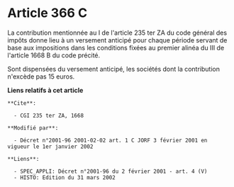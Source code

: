 # Article 366 C

La contribution mentionnée au I de l'article 235 ter ZA du code général des impôts donne lieu à un versement anticipé pour
chaque période servant de base aux impositions dans les conditions fixées au premier alinéa du III de l'article 1668 B du
code précité.

Sont dispensées du versement anticipé, les sociétés dont la contribution n'excède pas 15 euros.

**Liens relatifs à cet article**

	**Cite**:

	  - CGI 235 ter ZA, 1668

	**Modifié par**:

	  - Décret n°2001-96 2001-02-02 art. 1 C JORF 3 février 2001 en vigueur le 1er janvier 2002

	**Liens**:

	  - SPEC_APPLI: Décret n°2001-96 du 2 février 2001 - art. 4 (V)
	  - HISTO: Edition du 31 mars 2002
